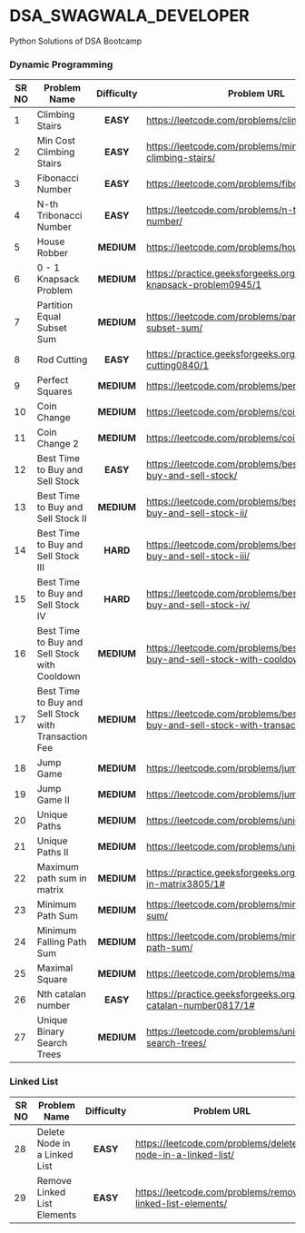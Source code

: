 # DSA_SWAGWALA_DEVELOPER
Python Solutions of DSA Bootcamp



### Dynamic Programming

| SR NO | Problem Name                             | Difficulty | Problem URL                              |
| ----- | ---------------------------------------- | :--------: | ---------------------------------------- |
| 1     | Climbing Stairs                          |  **EASY**  | https://leetcode.com/problems/climbing-stairs/ |
| 2     | Min Cost Climbing Stairs                 |  **EASY**  | https://leetcode.com/problems/min-cost-climbing-stairs/ |
| 3     | Fibonacci Number                         |  **EASY**  | https://leetcode.com/problems/fibonacci-number/ |
| 4     | N-th Tribonacci Number                   |  **EASY**  | https://leetcode.com/problems/n-th-tribonacci-number/ |
| 5     | House Robber                             | **MEDIUM** | https://leetcode.com/problems/house-robber/ |
| 6     | 0 - 1 Knapsack Problem                   | **MEDIUM** | https://practice.geeksforgeeks.org/problems/0-1-knapsack-problem0945/1 |
| 7     | Partition Equal Subset Sum               | **MEDIUM** | https://leetcode.com/problems/partition-equal-subset-sum/ |
| 8     | Rod Cutting                              |  **EASY**  | https://practice.geeksforgeeks.org/problems/rod-cutting0840/1 |
| 9     | Perfect Squares                          | **MEDIUM** | https://leetcode.com/problems/perfect-squares/ |
| 10    | Coin Change                              | **MEDIUM** | https://leetcode.com/problems/coin-change/ |
| 11    | Coin Change 2                            | **MEDIUM** | https://leetcode.com/problems/coin-change-2/ |
| 12    | Best Time to Buy and Sell Stock          |  **EASY**  | https://leetcode.com/problems/best-time-to-buy-and-sell-stock/ |
| 13    | Best Time to Buy and Sell Stock II       | **MEDIUM** | https://leetcode.com/problems/best-time-to-buy-and-sell-stock-ii/ |
| 14    | Best Time to Buy and Sell Stock III      |  **HARD**  | https://leetcode.com/problems/best-time-to-buy-and-sell-stock-iii/ |
| 15    | Best Time to Buy and Sell Stock IV       |  **HARD**  | https://leetcode.com/problems/best-time-to-buy-and-sell-stock-iv/ |
| 16    | Best Time to Buy and Sell Stock with Cooldown | **MEDIUM** | https://leetcode.com/problems/best-time-to-buy-and-sell-stock-with-cooldown/ |
| 17    | Best Time to Buy and Sell Stock with Transaction Fee | **MEDIUM** | https://leetcode.com/problems/best-time-to-buy-and-sell-stock-with-transaction-fee/ |
| 18    | Jump Game                                | **MEDIUM** | https://leetcode.com/problems/jump-game/ |
| 19    | Jump Game II                             | **MEDIUM** | https://leetcode.com/problems/jump-game-ii/ |
| 20    | Unique Paths                             | **MEDIUM** | https://leetcode.com/problems/unique-paths/ |
| 21    | Unique Paths II                          | **MEDIUM** | https://leetcode.com/problems/unique-paths-ii/ |
| 22    | Maximum path sum in matrix               | **MEDIUM** | https://practice.geeksforgeeks.org/problems/path-in-matrix3805/1# |
| 23    | Minimum Path Sum                         | **MEDIUM** | https://leetcode.com/problems/minimum-path-sum/ |
| 24    | Minimum Falling Path Sum                 | **MEDIUM** | https://leetcode.com/problems/minimum-falling-path-sum/ |
| 25    | Maximal Square                           | **MEDIUM** | https://leetcode.com/problems/maximal-square/ |
| 26    | Nth catalan number                       |  **EASY**  | https://practice.geeksforgeeks.org/problems/nth-catalan-number0817/1# |
| 27    | Unique Binary Search Trees               | **MEDIUM** | https://leetcode.com/problems/unique-binary-search-trees/ |



### Linked List

| SR NO | Problem Name                 | Difficulty | Problem URL                              |
| ----- | ---------------------------- | :--------: | ---------------------------------------- |
| 28    | Delete Node in a Linked List |  **EASY**  | https://leetcode.com/problems/delete-node-in-a-linked-list/ |
| 29    | Remove Linked List Elements  |  **EASY**  | https://leetcode.com/problems/remove-linked-list-elements/ |